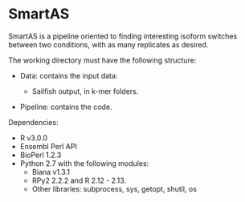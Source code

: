 SmartAS
=======

SmartAS is a pipeline oriented to finding interesting isoform switches between two conditions, with as many replicates as desired.

The working directory must have the following structure:

* Data: contains the input data:

	* Sailfish output, in k-mer folders.

* Pipeline: contains the code.

Dependencies:

* R v3.0.0
* Ensembl Perl API
* BioPerl 1.2.3
* Python 2.7 with the following modules:
	* Biana v1.3.1
	* RPy2 2.2.2 and R 2.12 - 2.13.
	* Other libraries: subprocess, sys, getopt, shutil, os